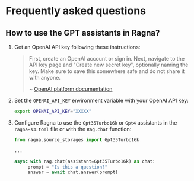 # Frequently asked questions

## How to use the GPT assistants in Ragna?

1. Get an OpenAI API key following these instructions:
   > First, create an OpenAI account or sign in. Next, navigate to the API key page and "Create new secret key", optionally naming the key. Make sure to save this somewhere safe and do not share it with anyone.
   >
   > ~ [OpenAI platform documentation](https://platform.openai.com/docs/quickstart/account-setup)

2. Set the `OPENAI_API_KEY` environment variable with your OpenAI API key:
   ```bash
   export OPENAI_API_KEY="XXXXX"
   ```
3. Configure Ragna to use the `Gpt35Turbo16k` or `Gpt4` assistants in the `ragna-s3.toml` file or with the `Rag.chat` function:
   ```py
   from ragna.source_storages import Gpt35Turbo16k

   ...

   async with rag.chat(assistant=Gpt35Turbo16k) as chat:
        prompt = "Is this a question?"
        answer = await chat.answer(prompt)

   ```

<!-- ## Where to share feedback with developers? -->
